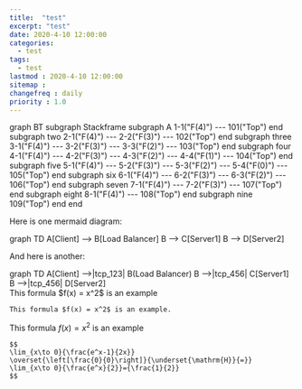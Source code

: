 ```yaml
---
title:  "test"
excerpt: "test"
date: 2020-4-10 12:00:00
categories:
  - test
tags:
  - test
lastmod : 2020-4-10 12:00:00
sitemap :
changefreq : daily
priority : 1.0
---
```




<div class="mermaid">
  graph BT 
subgraph Stackframe
	subgraph A
		1-1("F(4)") --- 101("Top") 
	end
	subgraph two
		2-1("F(4)") --- 2-2("F(3)") --- 102("Top") 
	end 
	subgraph three
		3-1("F(4)") --- 3-2("F(3)") --- 3-3("F(2)") --- 103("Top") 
	end 
	subgraph four
		4-1("F(4)") --- 4-2("F(3)") --- 4-3("F(2)") --- 4-4("F(1)") --- 104("Top") 
  end 
  subgraph five
	  5-1("F(4)") --- 5-2("F(3)") --- 5-3("F(2)") --- 5-4("F(0)") --- 105("Top") 
  end 
  subgraph six
	  6-1("F(4)") --- 6-2("F(3)") --- 6-3("F(2)") --- 106("Top") 
  end 
  subgraph seven
	  7-1("F(4)") --- 7-2("F(3)") --- 107("Top") 
  end 
  subgraph eight
	  8-1("F(4)") --- 108("Top") 
  end
  subgraph nine 
	  109("Top") 
  end
end 
</div>



Here is one mermaid diagram:
<div class="mermaid">
  graph TD
  A[Client] --> B[Load Balancer]
  B --> C[Server1]
  B --> D[Server2]
</div>

And here is another:
<div class="mermaid">
  graph TD
  A[Client] -->|tcp_123| B(Load Balancer)
  B -->|tcp_456| C[Server1]
  B -->|tcp_456| D[Server2]
</div>
This formula $f(x) = x^2$ is an example

```
This formula $f(x) = x^2$ is an example.
```

This formula $f(x) = x^2$ is an example



```
$$
\lim_{x\to 0}{\frac{e^x-1}{2x}}
\overset{\left[\frac{0}{0}\right]}{\underset{\mathrm{H}}{=}}
\lim_{x\to 0}{\frac{e^x}{2}}={\frac{1}{2}}
$$
```